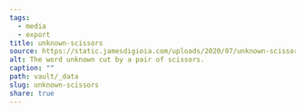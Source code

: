 ```yaml
---
tags:
  - media
  - export
title: unknown-scissors
source: https://static.jamesdigioia.com/uploads/2020/07/unknown-scissors.jpg
alt: The word unknown cut by a pair of scissors.
caption: ""
path: vault/_data
slug: unknown-scissors
share: true
---
```

